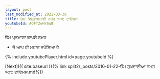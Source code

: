 ```yaml
---
layout: post
last_modified_at: 2021-03-30
title: ਓਮ ਵਿਸ਼੍ਵਾਸਮਾਈ ਨਮਹ ੧੦੮ ਟਾਇਮਸ
youtubeId: AOFTZwHr6u8
---
```

 
 
 ਓਮ ਪ੍ਰਮਾਯਾ ਥਾਪਸੇ ਨਮਹ  
 
 -  ਜੋ ਆਪ ਹੀ ਮਹਾਨ ਤਪੱਸਿਆ ਹੈ 
 
  
 
  
 
 
 
 
 
 


{% include youtubePlayer.html id=page.youtubeId %}
 
[Next]({{ site.baseurl }}{% link  split2/_posts/2016-01-22-ਓਮ ਸੁਖਦਾਈਆ ਨਮਹ ੧੦੮ ਟਾਇਮਸ.md%})
 
